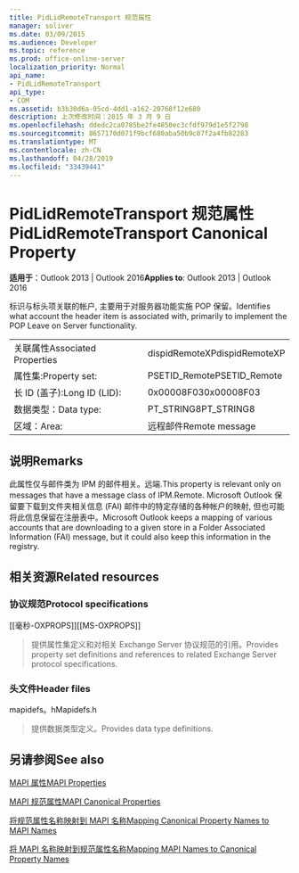 ```yaml
---
title: PidLidRemoteTransport 规范属性
manager: soliver
ms.date: 03/09/2015
ms.audience: Developer
ms.topic: reference
ms.prod: office-online-server
localization_priority: Normal
api_name:
- PidLidRemoteTransport
api_type:
- COM
ms.assetid: b3b30d6a-05cd-4dd1-a162-20768f12e680
description: 上次修改时间：2015 年 3 月 9 日
ms.openlocfilehash: ddedc2ca0785be2fe4850ec3cfdf979d1e5f2798
ms.sourcegitcommit: 8657170d071f9bcf680aba50b9c07f2a4fb82283
ms.translationtype: MT
ms.contentlocale: zh-CN
ms.lasthandoff: 04/28/2019
ms.locfileid: "33439441"
---
```

# <a name="pidlidremotetransport-canonical-property"></a><span data-ttu-id="ebe70-103">PidLidRemoteTransport 规范属性</span><span class="sxs-lookup"><span data-stu-id="ebe70-103">PidLidRemoteTransport Canonical Property</span></span>

  
  
<span data-ttu-id="ebe70-104">**适用于**：Outlook 2013 | Outlook 2016</span><span class="sxs-lookup"><span data-stu-id="ebe70-104">**Applies to**: Outlook 2013 | Outlook 2016</span></span> 
  
<span data-ttu-id="ebe70-105">标识与标头项关联的帐户, 主要用于对服务器功能实施 POP 保留。</span><span class="sxs-lookup"><span data-stu-id="ebe70-105">Identifies what account the header item is associated with, primarily to implement the POP Leave on Server functionality.</span></span> 
  
|||
|:-----|:-----|
|<span data-ttu-id="ebe70-106">关联属性</span><span class="sxs-lookup"><span data-stu-id="ebe70-106">Associated Properties</span></span>  <br/> |<span data-ttu-id="ebe70-107">dispidRemoteXP</span><span class="sxs-lookup"><span data-stu-id="ebe70-107">dispidRemoteXP</span></span>  <br/> |
|<span data-ttu-id="ebe70-108">属性集:</span><span class="sxs-lookup"><span data-stu-id="ebe70-108">Property set:</span></span>  <br/> |<span data-ttu-id="ebe70-109">PSETID_Remote</span><span class="sxs-lookup"><span data-stu-id="ebe70-109">PSETID_Remote</span></span>  <br/> |
|<span data-ttu-id="ebe70-110">长 ID (盖子):</span><span class="sxs-lookup"><span data-stu-id="ebe70-110">Long ID (LID):</span></span>  <br/> |<span data-ttu-id="ebe70-111">0x00008F03</span><span class="sxs-lookup"><span data-stu-id="ebe70-111">0x00008F03</span></span>  <br/> |
|<span data-ttu-id="ebe70-112">数据类型：</span><span class="sxs-lookup"><span data-stu-id="ebe70-112">Data type:</span></span>  <br/> |<span data-ttu-id="ebe70-113">PT_STRING8</span><span class="sxs-lookup"><span data-stu-id="ebe70-113">PT_STRING8</span></span>  <br/> |
|<span data-ttu-id="ebe70-114">区域：</span><span class="sxs-lookup"><span data-stu-id="ebe70-114">Area:</span></span>  <br/> |<span data-ttu-id="ebe70-115">远程邮件</span><span class="sxs-lookup"><span data-stu-id="ebe70-115">Remote message</span></span>  <br/> |
   
## <a name="remarks"></a><span data-ttu-id="ebe70-116">说明</span><span class="sxs-lookup"><span data-stu-id="ebe70-116">Remarks</span></span>

<span data-ttu-id="ebe70-117">此属性仅与邮件类为 IPM 的邮件相关。远端.</span><span class="sxs-lookup"><span data-stu-id="ebe70-117">This property is relevant only on messages that have a message class of IPM.Remote.</span></span> <span data-ttu-id="ebe70-118">Microsoft Outlook 保留要下载到文件夹相关信息 (FAI) 邮件中的特定存储的各种帐户的映射, 但也可能将此信息保留在注册表中。</span><span class="sxs-lookup"><span data-stu-id="ebe70-118">Microsoft Outlook keeps a mapping of various accounts that are downloading to a given store in a Folder Associated Information (FAI) message, but it could also keep this information in the registry.</span></span>
  
## <a name="related-resources"></a><span data-ttu-id="ebe70-119">相关资源</span><span class="sxs-lookup"><span data-stu-id="ebe70-119">Related resources</span></span>

### <a name="protocol-specifications"></a><span data-ttu-id="ebe70-120">协议规范</span><span class="sxs-lookup"><span data-stu-id="ebe70-120">Protocol specifications</span></span>

<span data-ttu-id="ebe70-121">[[毫秒-OXPROPS]]</span><span class="sxs-lookup"><span data-stu-id="ebe70-121">[[MS-OXPROPS]]</span></span> 
  
> <span data-ttu-id="ebe70-122">提供属性集定义和对相关 Exchange Server 协议规范的引用。</span><span class="sxs-lookup"><span data-stu-id="ebe70-122">Provides property set definitions and references to related Exchange Server protocol specifications.</span></span>
    
### <a name="header-files"></a><span data-ttu-id="ebe70-123">头文件</span><span class="sxs-lookup"><span data-stu-id="ebe70-123">Header files</span></span>

<span data-ttu-id="ebe70-124">mapidefs。h</span><span class="sxs-lookup"><span data-stu-id="ebe70-124">Mapidefs.h</span></span>
  
> <span data-ttu-id="ebe70-125">提供数据类型定义。</span><span class="sxs-lookup"><span data-stu-id="ebe70-125">Provides data type definitions.</span></span>
    
## <a name="see-also"></a><span data-ttu-id="ebe70-126">另请参阅</span><span class="sxs-lookup"><span data-stu-id="ebe70-126">See also</span></span>



[<span data-ttu-id="ebe70-127">MAPI 属性</span><span class="sxs-lookup"><span data-stu-id="ebe70-127">MAPI Properties</span></span>](mapi-properties.md)
  
[<span data-ttu-id="ebe70-128">MAPI 规范属性</span><span class="sxs-lookup"><span data-stu-id="ebe70-128">MAPI Canonical Properties</span></span>](mapi-canonical-properties.md)
  
[<span data-ttu-id="ebe70-129">将规范属性名称映射到 MAPI 名称</span><span class="sxs-lookup"><span data-stu-id="ebe70-129">Mapping Canonical Property Names to MAPI Names</span></span>](mapping-canonical-property-names-to-mapi-names.md)
  
[<span data-ttu-id="ebe70-130">将 MAPI 名称映射到规范属性名称</span><span class="sxs-lookup"><span data-stu-id="ebe70-130">Mapping MAPI Names to Canonical Property Names</span></span>](mapping-mapi-names-to-canonical-property-names.md)

